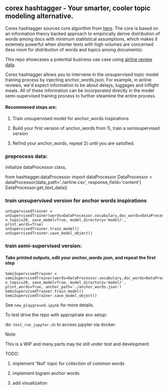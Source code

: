 ## corex hashtagger - Your smarter, cooler topic modeling alternative.

Corex hashtagger sources core algorithm from [here](https://github.com/gregversteeg/corex_topic). The core is based on an information theory backed approach to empirically derive distribution of words among docs with minimum statitstical assumptions, which makes it extemely powerful when shorter texts with high volumes are concerned (less room for distribution of words and topics among documents). 

This repo showcases a potential business use case using [airline review data](https://raw.githubusercontent.com/quankiquanki/skytrax-reviews-dataset/). 

Corex hashtagger allows you to intervene in the unsupervised topic model training process by injecting anchor_words.json. For example, in airline reviews, we'd expect information to be about delays, luggages and inflight meals. All of these information can be incorporated directly in the model semi-supervised training process to further steamline the entire process. 

#### Recommened steps are: 

1) Train unsupervised model for anchor_words inspirations

2) Build your first version of anchor_words from 1), train a semisupervised version

3) Refind your anchor_words, repeat 2) until you are satisfied. 


### preprocess data: 


initialize dataProcessor class,

from hashtagger.dataProcessor import dataProcessor
DataProcessor = dataProcessor(data_path='./airline.csv', response_field='content')
DataProcessor.get_text_data()


### train unsupervised version for anchor words inspirations
```from hashtagger.modelTrainer import unSupervisedTrainer
unSupervisedTrainer = unSupervisedTrainer(words=DataProcessor.vocabulary,doc_words=DataProcessor.doc_words, n_topic=20, save_model=True, model_directory='model/', print_words=True)
unSupervisedTrainer.train_model()
unSupervisedTrainer.save_model_object()
```


### train semi-supervised version:
#### Take printed outputs, edit your anchor_words.json, and repeat the first step
```from hashtagger.modelTrainer import semiSupervisedTrainer
SemiSupervisedTrainer = semiSupervisedTrainer(words=DataProcessor.vocabulary,doc_words=DataProcessor.doc_words, n_topic=20, save_model=True, model_directory='model/', print_words=True, anchor_path='./anchor_words.json')
SemiSupervisedTrainer.train_model()
SemiSupervisedTrainer.save_model_object()
```

See `new_playground.ipynb` for more details.


To test drive the repo with appropirate env setup:

do: `test_run_jupyter.sh`
to access jupyter via docker.

Note:

This is a WIP and many parts may be still under test and development.


TODO:

1) implement 'Null' topic for collection of common words

2) implement bigram anchor words

3) add visualizaiton
